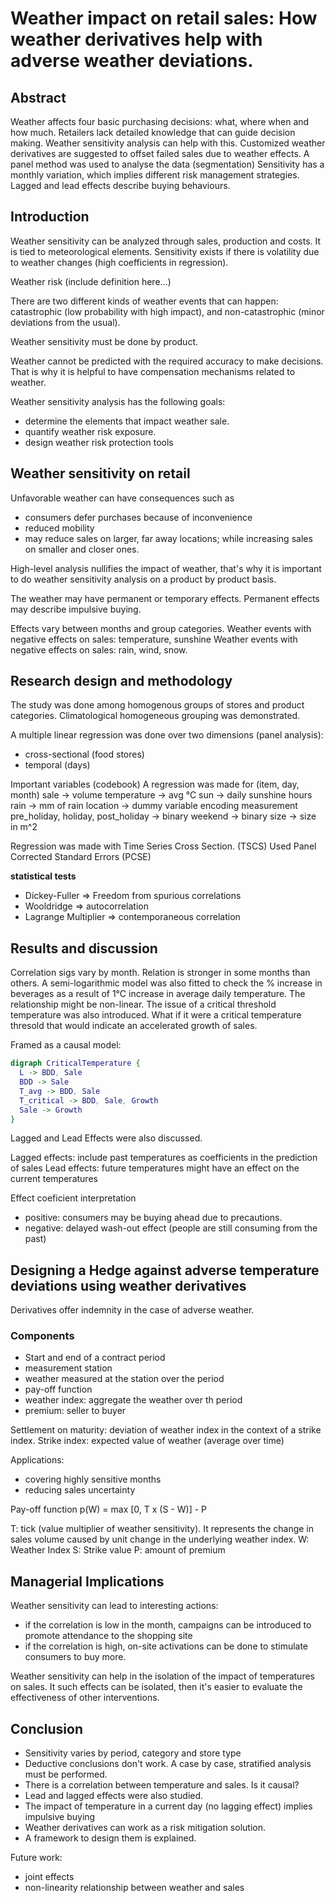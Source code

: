 # Weather impact on retail sales: How weather derivatives help with adverse weather deviations.

## Abstract

Weather affects four basic purchasing decisions: what, where when and how much.
Retailers lack detailed knowledge that can guide decision making. Weather sensitivity analysis can help with this.
Customized weather derivatives are suggested to offset failed sales due to weather effects.
A panel method was used to analyse the data (segmentation)
Sensitivity has a monthly variation, which implies different risk management strategies.
Lagged and lead effects describe buying behaviours.

## Introduction

Weather sensitivity can be analyzed through sales, production and costs. It is tied to meteorological elements. Sensitivity exists if there is volatility due to weather changes (high coefficients in regression).

Weather risk (include definition here...)

There are two different kinds of weather events that can happen: catastrophic (low probability with high impact), and non-catastrophic (minor deviations from the usual).

Weather sensitivity must be done by product.

Weather cannot be predicted with the required accuracy to make decisions. That is why it is helpful to have compensation mechanisms related to weather.

Weather sensitivity analysis has the following goals:

- determine the elements that impact weather sale.
- quantify weather risk exposure.
- design weather risk protection tools

## Weather sensitivity on retail

Unfavorable weather can have consequences such as

- consumers defer purchases because of inconvenience
- reduced mobility
- may reduce sales on larger, far away locations; while increasing sales on smaller and closer ones.

High-level analysis nullifies the impact of weather, that's why it is important to do weather sensitivity analysis on a product by product basis.

The weather may have permanent or temporary effects. Permanent effects may describe impulsive buying.

Effects vary between months and group categories.
Weather events with negative effects on sales: temperature, sunshine
Weather events with negative effects on sales: rain, wind, snow.

## Research design and methodology

The study was done among homogenous groups of stores and product categories. Climatological homogeneous grouping was demonstrated.

A multiple linear regression was done over two dimensions (panel analysis):

- cross-sectional (food stores)
- temporal (days)

Important variables (codebook)
A regression was made for (item, day, month)
sale -> volume
temperature -> avg °C
sun -> daily sunshine hours
rain -> mm of rain
location -> dummy variable encoding measurement
pre_holiday, holiday, post_holiday -> binary
weekend -> binary
size -> size in m^2

Regression was made with Time Series Cross Section. (TSCS)
Used Panel Corrected Standard Errors (PCSE)

**statistical tests**

- Dickey-Fuller => Freedom from spurious correlations
- Wooldridge => autocorrelation
- Lagrange Multiplier => contemporaneous correlation

## Results and discussion

Correlation sigs vary by month.
Relation is stronger in some months than others.
A semi-logarithmic model was also fitted to check the % increase in beverages as a result of 1°C increase in average daily temperature.
The relationship might be non-linear.
The issue of a critical threshold temperature was also introduced. What if it were a critical temperature thresold that would indicate an accelerated growth of sales.

Framed as a causal model:

```dot
digraph CriticalTemperature {
  L -> BDD, Sale
  BDD -> Sale
  T_avg -> BDD, Sale
  T_critical -> BDD, Sale, Growth
  Sale -> Growth
}
```

Lagged and Lead Effects were also discussed.

Lagged effects: include past temperatures as coefficients in the prediction of sales
Lead effects: future temperatures might have an effect on the current temperatures

Effect coeficient interpretation

- positive: consumers may be buying ahead due to precautions.
- negative: delayed wash-out effect (people are still consuming from the past)

## Designing a Hedge against adverse temperature deviations using weather derivatives

Derivatives offer indemnity in the case of adverse weather.

### Components

- Start and end of a contract period
- measurement station
- weather measured at the station over the period
- pay-off function
- weather index: aggregate the weather over th period
- premium: seller to buyer

Settlement on maturity: deviation of weather index in the context of a strike index.
Strike index: expected value of weather (average over time)

Applications:

- covering highly sensitive months
- reducing sales uncertainty

Pay-off function
p(W) = max [0, T x (S - W)] - P

T: tick (value multiplier of weather sensitivity). It represents the change in sales volume caused by unit change in the underlying weather index.
W: Weather Index
S: Strike value
P: amount of premium

## Managerial Implications

Weather sensitivity can lead to interesting actions:

- if the correlation is low in the month, campaigns can be introduced to promote attendance to the shopping site
- if the correlation is high, on-site activations can be done to stimulate consumers to buy more.

Weather sensitivity can help in the isolation of the impact of temperatures on sales. It such effects can be isolated, then it's easier to evaluate the effectiveness of other interventions.

## Conclusion

- Sensitivity varies by period, category and store type
- Deductive conclusions don't work. A case by case, stratified analysis must be performed.
- There is a correlation between temperature and sales. Is it causal?
- Lead and lagged effects were also studied.
- The impact of temperature in a current day (no lagging effect) implies impulsive buying
- Weather derivatives can work as a risk mitigation solution.
- A framework to design them is explained.

Future work:

- joint effects
- non-linearity relationship between weather and sales
